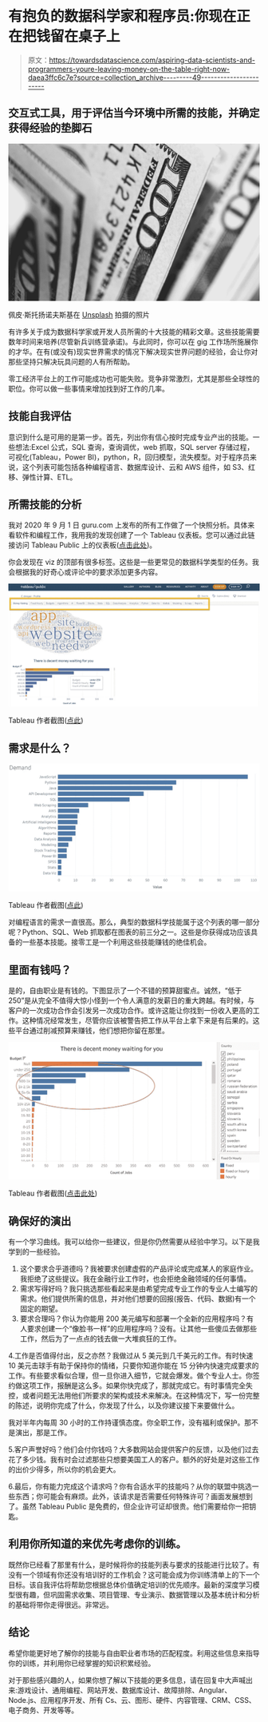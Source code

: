 # 有抱负的数据科学家和程序员:你现在正在把钱留在桌子上

> 原文：<https://towardsdatascience.com/aspiring-data-scientists-and-programmers-youre-leaving-money-on-the-table-right-now-daea3ffc6c7e?source=collection_archive---------49----------------------->

## 交互式工具，用于评估当今环境中所需的技能，并确定获得经验的垫脚石

![](img/dd3b3e1d932fc28fe5c9c31a9d801b29.png)

佩皮·斯托扬诺夫斯基在 [Unsplash](https://unsplash.com/s/photos/money?utm_source=unsplash&utm_medium=referral&utm_content=creditCopyText) 拍摄的照片

有许多关于成为数据科学家或开发人员所需的十大技能的精彩文章。这些技能需要数年时间来培养(尽管新兵训练营承诺)。与此同时，你可以在 gig 工作场所施展你的才华。在有(或没有)现实世界需求的情况下解决现实世界问题的经验，会让你对那些坚持只解决玩具问题的人有所帮助。

零工经济平台上的工作可能成功也可能失败。竞争非常激烈，尤其是那些全球性的职位。你可以做一些事情来增加找到好工作的几率。

## 技能自我评估

意识到什么是可用的是第一步。首先，列出你有信心按时完成专业产出的技能。一些想法:Excel 公式，SQL 查询，查询调优，web 抓取，SQL server 存储过程，可视化(Tableau，Power BI)，python，R，回归模型，流失模型。对于程序员来说，这个列表可能包括各种编程语言、数据库设计、云和 AWS 组件，如 S3、红移、弹性计算、ETL。

## 所需技能的分析

我对 2020 年 9 月 1 日 guru.com 上发布的所有工作做了一个快照分析。具体来看软件和编程工作，我用我的发现创建了一个 Tableau 仪表板。您可以通过此链接访问 Tableau Public 上的仪表板([点击此处](https://public.tableau.com/profile/dmoyer#!/vizhome/FreelanceProgrammingGigs/MoneyWaiting))。

你会发现在 viz 的顶部有很多标签。这些是一些更常见的数据科学类型的任务。我会根据我的好奇心或评论中的要求添加更多内容。

![](img/8fbd5ebf3c5c9b518e45d368d72bb2b2.png)

Tableau 作者截图([点此](https://public.tableau.com/profile/dmoyer#!/vizhome/FreelanceProgrammingGigs/MoneyWaiting))

## 需求是什么？

![](img/d3e2c34c11734744fe51b9cd674d0e19.png)

Tableau 作者截图([点此](https://public.tableau.com/profile/dmoyer#!/vizhome/FreelanceProgrammingGigs/MoneyWaiting))

对编程语言的需求一直很高。那么，典型的数据科学技能属于这个列表的哪一部分呢？Python、SQL、Web 抓取都在图表的前三分之一。这些是你获得成功应该具备的一些基本技能。接零工是一个利用这些技能赚钱的绝佳机会。

## 里面有钱吗？

是的，自由职业是有钱的。下图显示了一个不错的预算甜蜜点。诚然，“低于 250”是从完全不值得大惊小怪到一个令人满意的发薪日的重大跨越。有时候，与客户的一次成功合作会引发另一次成功合作。或许这能让你找到一份收入更高的工作。这种情况经常发生，尽管你应该被警告把工作从平台上拿下来是有后果的。这些平台通过削减预算来赚钱，他们想把你留在那里。

![](img/53ca67c459e9313ca18f600245fbfa2b.png)

Tableau 作者截图([点击此处](https://public.tableau.com/profile/dmoyer#!/vizhome/FreelanceProgrammingGigs/MoneyWaiting))

## 确保好的演出

有一个学习曲线。我可以给你一些建议，但是你仍然需要从经验中学习。以下是我学到的一些经验。

1.  这个要求合乎道德吗？我被要求创建虚假的产品评论或完成某人的家庭作业。我拒绝了这些提议。我在金融行业工作时，也会拒绝金融领域的任何事情。
2.  需求写得好吗？我只挑选那些看起来是由希望完成专业工作的专业人士编写的需求。他们提供所需的信息，并对他们想要的回报(报告、代码、数据)有一个固定的期望。
3.  要求合理吗？你认为你能用 200 美元编写和部署一个全新的应用程序吗？有人要求创建一个“像脸书一样”的应用程序吗？没有。让其他一些傻瓜去做那些工作，然后为了一点点的钱去做一大堆疯狂的工作。

4.工作是否值得付出，反之亦然？我做过从 5 美元到几千美元的工作。有时快速 10 美元击球手有助于保持你的情绪，只要你知道你能在 15 分钟内快速完成要求的工作。有些要求看似合理，但一旦你进入细节，它就会爆发。做个专业人士。你签约做这项工作，报酬是这么多。如果你快完成了，那就完成它。有时事情完全失控，或者问题无法用他们所要求的架构或技术来解决。在这种情况下，写一份完整的陈述，说明你完成了什么，你发现了什么，以及你建议接下来要做什么。

我对半年内每周 30 小时的工作持谨慎态度。你全职工作，没有福利或保护。那不是演出，那是工作。

5.客户声誉好吗？他们会付你钱吗？大多数网站会提供客户的反馈，以及他们过去花了多少钱。我有时会过滤那些只想要美国工人的客户。额外的好处是对这些工作的出价少得多，所以你的机会更大。

6.最后，你有能力完成这个请求吗？你有合适水平的技能吗？从你的联盟中挑选一些东西；你可能会有麻烦。此外，该请求是否需要任何特殊许可？画面发展想到了。虽然 Tableau Public 是免费的，但企业许可证却很贵。他们需要给你一把钥匙。

## 利用你所知道的来优先考虑你的训练。

既然你已经看了那里有什么，是时候将你的技能列表与要求的技能进行比较了。有没有一个领域有你还没有培训好的工作机会？这可能会成为你训练清单上的下一个目标。该自我评估将帮助您根据总体价值确定培训的优先顺序。最新的深度学习模型很有趣，但巩固需求收集、项目管理、专业演示、数据管理以及基本统计和分析的基础将带你走得很远。非常远。

## 结论

希望你能更好地了解你的技能与自由职业者市场的匹配程度。利用这些信息来指导你的训练，并利用你已经掌握的知识积累经验。

对于那些感兴趣的人，如果你想了解以下技能的更多信息，请在回复中大声喊出来:游戏设计、通用编程、网站开发、数据库设计、故障排除、Angular、Node.js、应用程序开发、所有 Cs、云、图形、硬件、内容管理、CRM、CSS、电子商务、开发等等。